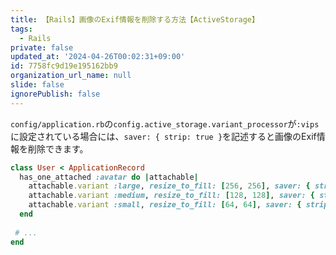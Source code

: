 ```yaml
---
title: 【Rails】画像のExif情報を削除する方法【ActiveStorage】
tags:
  - Rails
private: false
updated_at: '2024-04-26T00:02:31+09:00'
id: 7758fc9d19e195162bb9
organization_url_name: null
slide: false
ignorePublish: false
---
```

`config/application.rb`の`config.active_storage.variant_processor`が`:vips`に設定されている場合には、`saver: { strip: true }`を記述すると画像のExif情報を削除できます。

```rb:app/models/user.rb
class User < ApplicationRecord
  has_one_attached :avatar do |attachable|
    attachable.variant :large, resize_to_fill: [256, 256], saver: { strip: true }
    attachable.variant :medium, resize_to_fill: [128, 128], saver: { strip: true }
    attachable.variant :small, resize_to_fill: [64, 64], saver: { strip: true }
  end
  
 # ...
end

```

